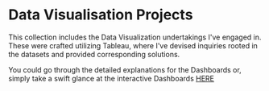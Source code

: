 # Data Visualisation Projects

This collection includes the Data Visualization undertakings I've engaged in. These were crafted utilizing Tableau, where I've devised inquiries rooted in the datasets and provided corresponding solutions.

You could go through the detailed explanations for the Dashboards or, simply take a swift glance at the interactive Dashboards [HERE](https://public.tableau.com/app/profile/arun.s4226)
